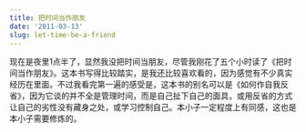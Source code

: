 ```yaml
---
title: 把时间当作朋友
date: '2011-03-13'
slug: let-time-be-a-friend
---
```


现在是夜里1点半了，显然我没把时间当朋友，尽管我刚花了五个小时读了《把时间当作朋友》。这本书写得比较踏实，是我还比较喜欢看的，因为感觉有不少真实经历在里面。不过我看完第一遍的感受是，这本书的别名可以是《如何作自我反省》，因为它谈的并不全是管理时间，而是自己扯下自己的面具，或用反省的方式让自己的劣性没有藏身之处，或学习控制自己。本小子一定程度上有同感，这也是本小子需要修炼的。
